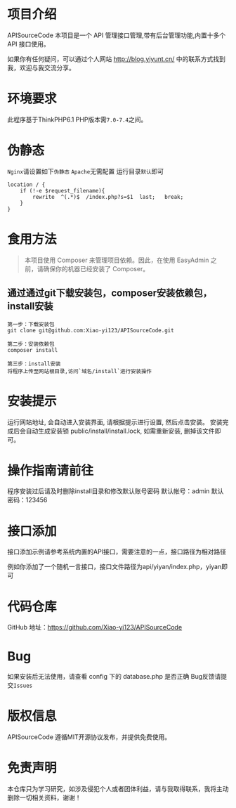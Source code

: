 # 项目介绍
APISourceCode 本项目是一个 API 管理接口管理,带有后台管理功能,内置十多个 API 接口使用。

如果你有任何疑问，可以通过个人网站 http://blog.yiyunt.cn/ 中的联系方式找到我，欢迎与我交流分享。

# 环境要求
此程序基于ThinkPHP6.1 PHP版本需`7.0-7.4`之间。

# 伪静态
`Nginx`请设置如下`伪静态` `Apache`无需配置 运行目录`默认`即可
```
location / {
	if (!-e $request_filename){
		rewrite  ^(.*)$  /index.php?s=$1  last;   break;
	}
}
```
# 食用方法
> 本项目使用 Composer 来管理项目依赖。因此，在使用 EasyAdmin 之前，请确保你的机器已经安装了 Composer。

## 通过通过git下载安装包，composer安装依赖包，install安装
```shell
第一步：下载安装包
git clone git@github.com:Xiao-yi123/APISourceCode.git

第二步：安装依赖包
composer install

第三步：install安装
将程序上传至网站根目录,访问`域名/install`进行安装操作
```

# 安装提示
运行网站地址, 会自动进入安装界面, 请根据提示进行设置, 然后点击安装。
安装完成后会自动生成安装锁 public/install/install.lock, 如需重新安装, 删掉该文件即可。

# 操作指南请前往
程序安装过后请及时删除install目录和修改默认账号密码
默认帐号：admin
默认密码：123456

# 接口添加
接口添加示例请参考系统内置的API接口，需要注意的一点，接口路径为相对路径

例如你添加了一个随机一言接口，接口文件路径为api/yiyan/index.php，yiyan即可

# 代码仓库
GitHub 地址：https://github.com/Xiao-yi123/APISourceCode

# Bug
如果安装后无法使用，请查看 config 下的 database.php 是否正确
Bug反馈请提交`Issues`

# 版权信息
APISourceCode 遵循MIT开源协议发布，并提供免费使用。

# 免责声明
本仓库只为学习研究，如涉及侵犯个人或者团体利益，请与我取得联系，我将主动删除一切相关资料，谢谢！

